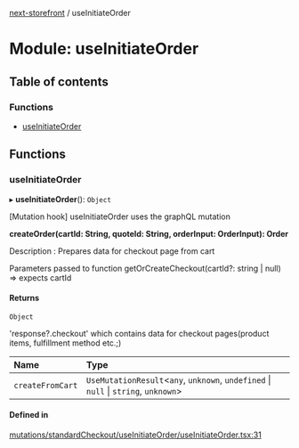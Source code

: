 [next-storefront](../README.md) / useInitiateOrder

# Module: useInitiateOrder

## Table of contents

### Functions

- [useInitiateOrder](useInitiateOrder.md#useinitiateorder)

## Functions

### useInitiateOrder

▸ **useInitiateOrder**(): `Object`

[Mutation hook] useInitiateOrder uses the graphQL mutation

<b>createOrder(cartId: String, quoteId: String, orderInput: OrderInput): Order</b>

Description : Prepares data for checkout page from cart

Parameters passed to function getOrCreateCheckout(cartId?: string | null) => expects cartId

#### Returns

`Object`

'response?.checkout' which contains data for checkout pages(product items, fulfillment method etc.;)

| Name | Type |
| :------ | :------ |
| `createFromCart` | `UseMutationResult`<`any`, `unknown`, `undefined` \| ``null`` \| `string`, `unknown`\> |

#### Defined in

[mutations/standardCheckout/useInitiateOrder/useInitiateOrder.tsx:31](https://github.com/KiboSoftware/nextjs-storefront/blob/474c22ea/hooks/mutations/standardCheckout/useInitiateOrder/useInitiateOrder.tsx#L31)
